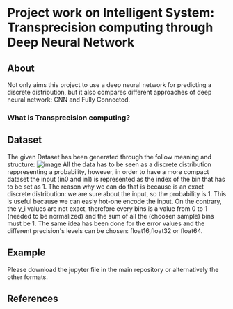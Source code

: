 # Project work on Intelligent System: Transprecision computing through Deep Neural Network

## About

Not only aims this project to use a deep neural network for predicting a discrete distribution, but it also compares different approaches of deep neural network: CNN and Fully Connected.

### What is Transprecision computing?

## Dataset

The given Dataset has been generated through the follow meaning and structure: 
![image](/images/dataset.png)
All the data has to be seen as a discrete distribution reppresenting a probability, however, in order to have a more compact dataset the input (in0 and in1) is represented as the index of the bin that has to be set as 1. The reason why we can do that is because is an exact discrete distribution: we are sure about the input, so the probability is 1. 
This is useful because we can easly hot-one encode the input.
On the contrary, the y_i values are not exact, therefore every bins is a value from 0 to 1 (needed to be normalized) and the sum of all the (choosen sample) bins must be 1. 
The same idea has been done for the error values and the different precision's levels can be chosen: float16,float32 or float64.

## Example

Please download the jupyter file in the main repository or alternatively the other formats.

## References 
